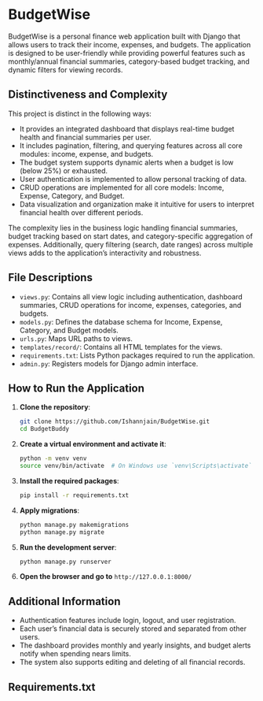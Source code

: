 # BudgetWise

BudgetWise is a personal finance web application built with Django that allows users to track their income, expenses, and budgets. The application is designed to be user-friendly while providing powerful features such as monthly/annual financial summaries, category-based budget tracking, and dynamic filters for viewing records.

## Distinctiveness and Complexity

This project is distinct in the following ways:
- It provides an integrated dashboard that displays real-time budget health and financial summaries per user.
- It includes pagination, filtering, and querying features across all core modules: income, expense, and budgets.
- The budget system supports dynamic alerts when a budget is low (below 25%) or exhausted.
- User authentication is implemented to allow personal tracking of data.
- CRUD operations are implemented for all core models: Income, Expense, Category, and Budget.
- Data visualization and organization make it intuitive for users to interpret financial health over different periods.

The complexity lies in the business logic handling financial summaries, budget tracking based on start dates, and category-specific aggregation of expenses. Additionally, query filtering (search, date ranges) across multiple views adds to the application’s interactivity and robustness.

## File Descriptions

- `views.py`: Contains all view logic including authentication, dashboard summaries, CRUD operations for income, expenses, categories, and budgets.
- `models.py`: Defines the database schema for Income, Expense, Category, and Budget models.
- `urls.py`: Maps URL paths to views.
- `templates/record/`: Contains all HTML templates for the views.
- `requirements.txt`: Lists Python packages required to run the application.
- `admin.py`: Registers models for Django admin interface.

## How to Run the Application

1. **Clone the repository**:
   ```bash
   git clone https://github.com/Ishannjain/BudgetWise.git
   cd BudgetBuddy
   ```

2. **Create a virtual environment and activate it**:
   ```bash
   python -m venv venv
   source venv/bin/activate  # On Windows use `venv\Scripts\activate`
   ```

3. **Install the required packages**:
   ```bash
   pip install -r requirements.txt
   ```

4. **Apply migrations**:
   ```bash
   python manage.py makemigrations
   python manage.py migrate
   ```

5. **Run the development server**:
   ```bash
   python manage.py runserver
   ```

6. **Open the browser and go to** `http://127.0.0.1:8000/`

## Additional Information

- Authentication features include login, logout, and user registration.
- Each user’s financial data is securely stored and separated from other users.
- The dashboard provides monthly and yearly insights, and budget alerts notify when spending nears limits.
- The system also supports editing and deleting of all financial records.
## Requirements.txt
